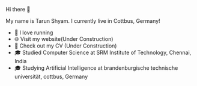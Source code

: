 Hi there 👋
  
My name is Tarun Shyam. I currently live in Cottbus, Germany!

- 🏃 I love running
- 🌐 Visit my website(Under Construction)
- 📜 Check out my CV (Under Construction)
- 🎓 Studied Computer Science at SRM Institute of Technology, Chennai, India
- 🎓 Studying Artificial Intelligence at brandenburgische technische universität, cottbus, Germany


<!---
iamtarunshyam/iamtarunshyam is a ✨ special ✨ repository because its `README.md` (this file) appears on your GitHub profile.
You can click the Preview link to take a look at your changes.
--->

